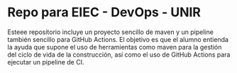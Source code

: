 # Repo para EIEC - DevOps - UNIR

Esteee repositorio incluye un proyecto sencillo de maven y un pipeline también sencillo para GitHub Actions. El objetivo es que el alumno entienda la ayuda que supone el uso de herramientas como maven para la gestión del ciclo de vida de la construcción, así como el uso de GitHub Actions para ejecutar un pipeline de CI.

